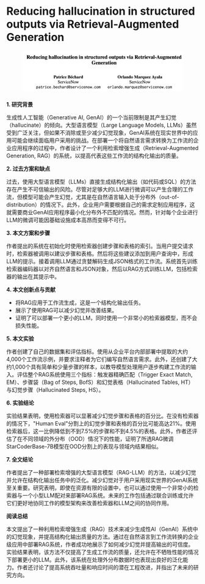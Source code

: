 # Reducing hallucination in structured outputs via Retrieval-Augmented Generation

<figure><img src="../.gitbook/assets/image (2) (1) (1) (1) (1) (1) (1) (1) (1) (1) (1) (1).png" alt=""><figcaption></figcaption></figure>

####

**1. 研究背景**

生成性人工智能（Generative AI, GenAI）的一个当前限制是其产生幻觉（hallucinate）的倾向。大型语言模型（Large Language Models, LLMs）虽然受到广泛关注，但如果不消除或至少减少幻觉现象，GenAI系统在现实世界中的应用可能会继续面临用户采用的挑战。在部署一个将自然语言需求转换为工作流的企业应用程序的过程中，作者设计了一个利用检索增强生成（Retrieval-Augmented Generation, RAG）的系统，以提高代表这些工作流的结构化输出的质量。

**2. 过去方案和缺点**

过去，使用大型语言模型（LLMs）直接生成结构化输出（如代码或SQL）的方法存在产生不可信输出的风险。尽管对足够大的LLM进行微调可以产生合理的工作流，但模型可能会产生幻觉，尤其是在自然语言输入处于分布外（out-of-distribution）的情况下。此外，企业用户需要根据自己的需求定制应用程序，这就需要商业GenAI应用程序最小化分布外不匹配的情况。然而，针对每个企业进行LLM的微调可能因基础设施成本高昂而变得不可行。

**3. 本文方案和步骤**

作者提出的系统在初始化时使用检索器创建步骤和表格的索引。当用户提交请求时，检索器被调用以建议步骤和表格。然后将这些建议添加到用户查询中，形成LLM的提示。接着调用LLM通过贪婪解码生成JSON格式的工作流。系统首先训练检索器编码器以对齐自然语言和JSON对象，然后以RAG方式训练LLM，包括检索器的输出在其提示中。

**4. 本文创新点与贡献**

* 将RAG应用于工作流生成，这是一个结构化输出任务。
* 展示了使用RAG可以减少幻觉并改善结果。
* 证明了可以部署一个更小的LLM，同时使用一个非常小的检索器模型，而不会损失性能。

**5. 本文实验**

作者创建了自己的数据集和评估指标。使用从企业平台内部部署中提取的大约4,000个工作流示例，并要求注释者为它们编写自然语言需求。此外，还创建了大约1,000个具有简单和少量步骤的样本，以教导模型处理用户逐步构建工作流的输入。评估整个RAG系统使用三个指标：触发器精确匹配（Trigger Exact Match, EM）、步骤袋（Bag of Steps, BofS）和幻觉表格（Hallucinated Tables, HT）与幻觉步骤（Hallucinated Steps, HS）。

**6. 实验结论**

实验结果表明，使用检索器可以显著减少幻觉步骤和表格的百分比。在没有检索器的情况下，"Human Eval"分割上的幻觉步骤和表格的百分比可能高达21%。使用检索器后，这一比例降低到不到7.5%的步骤和不到4.5%的表格。此外，作者还评估了在不同领域的外分布（OOD）情况下的性能，证明了所选RAG微调StarCoderBase-7B模型在OOD分割上的表现与领域内结果相似。

**7. 全文结论**

作者提出了一种部署检索增强的大型语言模型（RAG-LLM）的方法，以减少幻觉并允许在结构化输出任务中的泛化。减少幻觉对于用户采用现实世界的GenAI系统至关重要。研究表明，即使在资源有限的设置中，也可以通过使用一个非常小的检索器与一个小型LLM配对来部署RAG系统。未来的工作包括通过联合训练或允许它们更好地协同工作的模型架构来改善检索器和LLM之间的协同作用。

**阅读总结**

本文提出了一种利用检索增强生成（RAG）技术来减少生成性AI（GenAI）系统中的幻觉现象，并提高结构化输出质量的方法。通过在自然语言到工作流转换的企业级应用中部署RAG系统，作者成功地展示了如何减少幻觉并提高输出的可信度。实验结果表明，该方法不仅提高了生成工作流的质量，还允许在不牺牲性能的情况下部署更小的LLM。此外，该系统在处理外分布数据时也表现出良好的泛化能力。作者还讨论了提高系统吞吐量和响应时间的潜在工程改进，并指出了未来的研究方向。
